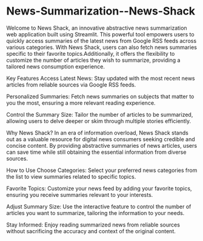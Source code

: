 # News-Summarization--News-Shack
Welcome to News Shack, an innovative abstractive news summarization web application built using Streamlit. This powerful tool empowers users to quickly access summaries of the latest news from Google RSS feeds across various categories. With News Shack, users can also fetch news summaries specific to their favorite topics.Additionally, it offers the flexibility to customize the number of articles they wish to summarize, providing a tailored news consumption experience.

Key Features
Access Latest News: Stay updated with the most recent news articles from reliable sources via Google RSS feeds.

Personalized Summaries: Fetch news summaries on subjects that matter to you the most, ensuring a more relevant reading experience.

Control the Summary Size: Tailor the number of articles to be summarized, allowing users to delve deeper or skim through multiple stories efficiently.

Why News Shack?
In an era of information overload, News Shack stands out as a valuable resource for digital news consumers seeking credible and concise content. By providing abstractive summaries of news articles, users can save time while still obtaining the essential information from diverse sources.

How to Use
Choose Categories: Select your preferred news categories from the list to view summaries related to specific topics.

Favorite Topics: Customize your news feed by adding your favorite topics, ensuring you receive summaries relevant to your interests.

Adjust Summary Size: Use the interactive feature to control the number of articles you want to summarize, tailoring the information to your needs.

Stay Informed: Enjoy reading summarized news from reliable sources without sacrificing the accuracy and context of the original content.
